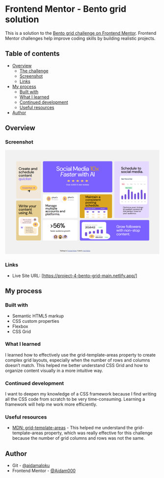 # Frontend Mentor - Bento grid solution

This is a solution to the [Bento grid challenge on Frontend Mentor](https://www.frontendmentor.io/challenges/bento-grid-RMydElrlOj). Frontend Mentor challenges help improve coding skills by building realistic projects. 

## Table of contents

- [Overview](#overview)
  - [The challenge](#the-challenge)
  - [Screenshot](#screenshot)
  - [Links](#links)
- [My process](#my-process)
  - [Built with](#built-with)
  - [What I learned](#what-i-learned)
  - [Continued development](#continued-development)
  - [Useful resources](#useful-resources)
- [Author](#author)



## Overview


### Screenshot

![](/screenshot.png)



### Links

- Live Site URL: [https://project-4-bento-grid-main.netlify.app/]

## My process

### Built with

- Semantic HTML5 markup
- CSS custom properties
- Flexbox
- CSS Grid

### What I learned

I learned how to effectively use the grid-template-areas property to create complex grid layouts, especially when the number of rows and columns doesn’t match. This helped me better understand CSS Grid and how to organize content visually in a more intuitive way.

### Continued development

I want to deepen my knowledge of a CSS framework because I find writing all the CSS code from scratch to be very time-consuming. Learning a framework will help me work more efficiently.


### Useful resources

- [MDN: grid-template-areas](https://developer.mozilla.org/en-US/docs/Web/CSS/grid-template-areas) - This helped me understand the grid-template-areas property, which was really effective for this challenge because the number of grid columns and rows was not the same.


## Author

- Git - [@aidamaloku](https://github.com/aidamaloku)
- Frontend Mentor - [@Aidam000](https://www.frontendmentor.io/profile/Aidam000)




